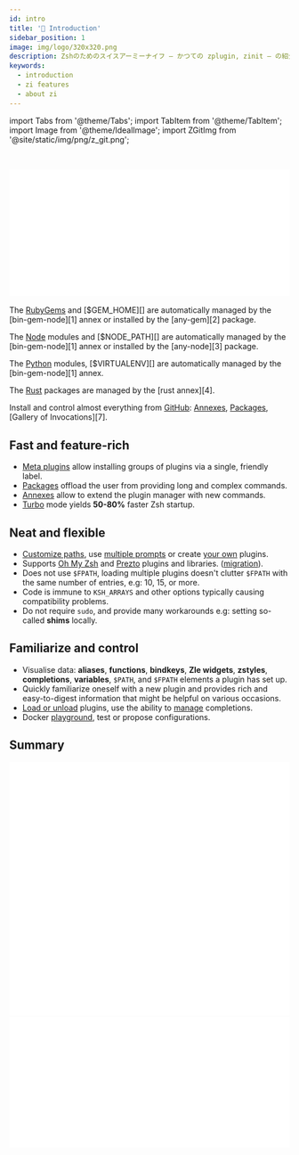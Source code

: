 ```yaml
---
id: intro
title: '🎉 Introduction'
sidebar_position: 1
image: img/logo/320x320.png
description: Zshのためのスイスアーミーナイフ ― かつての zplugin, zinit ― の紹介です。
keywords:
  - introduction
  - zi features
  - about zi
---
```


import Tabs from '@theme/Tabs'; import TabItem from '@theme/TabItem';
import Image from '@theme/IdealImage';
import ZGitImg from '@site/static/img/png/z_git.png';

<Image className="ScreenView" img={ZGitImg} />

[![Z-Shell Organization Stats](https://raw.githubusercontent.com/z-shell/.github/main/metrics/metrics.svg#center)](https://github.com/z-shell)

<Tabs>
  <TabItem value="gems" label="RubyGems">

The [RubyGems](https://rubygems.org) and [$GEM_HOME][] are automatically managed by the [bin-gem-node][1] annex or installed by the [any-gem][2] package.

  </TabItem>
  <TabItem value="node" label="Node">

The [Node](https://www.npmjs.com) modules and [$NODE_PATH][] are automatically managed by the [bin-gem-node][1] annex or installed by the [any-node][3] package.

  </TabItem>
  <TabItem value="pip" label="Python">

The [Python](https://python.org) modules, [$VIRTUALENV][] are automatically managed by the [bin-gem-node][1] annex.

  </TabItem>
  <TabItem value="rust" label="Rust">

The [Rust](https://crates.io) packages are managed by the [rust annex][4].

  </TabItem>
  <TabItem value="github" label="GitHub" default>

Install and control almost everything from [GitHub](https://github.com): [Annexes][5], [Packages][6], [Gallery of
Invocations][7].

</TabItem>
</Tabs>

## <i class="fa-solid fa-spinner fa-spin-pulse"></i> Fast and feature-rich

- [Meta plugins][16] allow installing groups of plugins via a single, friendly label.
- [Packages][6] offload the user from providing long and complex commands.
- [Annexes][5] allow to extend the plugin manager with new commands.
- [Turbo][8] mode yields **50-80%** faster Zsh startup.

## <i className="fa-beat" class="fa-solid fa-heart fa-beat"></i> Neat and flexible

- [Customize paths][9], use [multiple prompts][10] or create [your own][11] plugins.
- Supports [Oh My Zsh][12] and [Prezto][12] plugins and libraries. ([migration][13]).
- Does not use `$FPATH`, loading multiple plugins doesn't clutter `$FPATH` with the same number of entries, e.g: 10, 15, or more.
- Code is immune to `KSH_ARRAYS` and other options typically causing compatibility problems.
- Do not require `sudo`, and provide many workarounds e.g: setting so-called **shims** locally.

## <i className="fa-beat-fade" class="fa-solid fa-circle-info fa-beat-fade"></i> Familiarize and control

- Visualise data: **aliases**, **functions**, **bindkeys**, **Zle widgets**, **zstyles**, **completions**, **variables**, `$PATH`, and `$FPATH` elements a plugin has set up.
- Quickly familiarize oneself with a new plugin and provides rich and easy-to-digest information that might be helpful on various occasions.
- [Load or unload][14] plugins, use the ability to [manage][15] completions.
- Docker [playground][], test or propose configurations.

## <i class="fa-solid fa-list-check"></i> Summary

[![Z-Shell Organization Projects](https://raw.githubusercontent.com/z-shell/.github/main/metrics/plugin/projects/projects.svg#center)](https://github.com/orgs/z-shell/projects) [![Z-Shell Organization FollowUp](https://raw.githubusercontent.com/z-shell/.github/main/metrics/plugin/followup/followup.svg#center)](https://github.com/z-shell/)

[5]: /ecosystem/annexes
[6]: /ecosystem/packages
[8]: /docs/getting_started/overview#turbo-mode-zsh--53
[9]: /docs/guides/customization#-customizing-paths
[10]: /docs/guides/customization#-multiple-prompts
[11]: /docs/guides/customization#-non-github-local-plugins
[12]: /docs/getting_started/overview#oh-my-zsh-prezto
[12]: /docs/getting_started/overview#oh-my-zsh-prezto
[13]: /docs/getting_started/migration
[14]: /docs/guides/commands#loading-and-unloading
[15]: /docs/guides/commands#completions-management
[16]: /search?q=meta+plugins
[playground]: https://github.com/z-shell/playground
